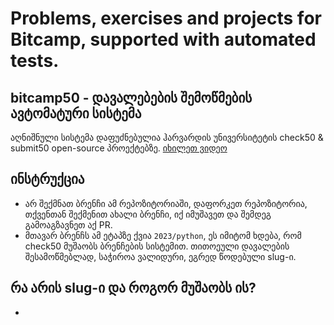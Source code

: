 # Problems, exercises and projects for Bitcamp, supported with automated tests.

## bitcamp50 - დავალებების შემოწმების ავტომატური სისტემა

აღნიშნული სისტემა დაფუძნებულია ჰარვარდის უნივერსიტეტის check50 & submit50 open-source პროექტებზე. [იხილეთ ვიდეო](https://www.youtube.com/watch?v=ipr-DgLhnTU)

## ინსტრუქცია 

- არ შექმნათ ბრენჩი ამ რეპოზიტორიაში, დაფორკეთ რეპოზიტორია, თქვენთან შექმენით ახალი ბრენჩი, იქ იმუშავეთ და შემდეგ გამოაგზავნეთ აქ PR.
- მთავარ ბრენჩს ამ ეტაპზე ქვია `2023/python`, ეს იმიტომ ხდება, რომ check50 მუშაობს ბრენჩების სისტემით. თითოეული დავალების შესამოწმებლად, საჭიროა ვალიდური, ეგრედ წოდებული slug-ი.

## რა არის slug-ი და როგორ მუშაობს ის?

- 
